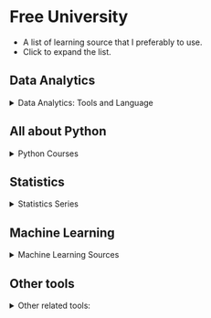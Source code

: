 # Free University
- A list of learning source that I preferably to use. 
- Click to expand the list.

## Data Analytics
<details>
<summary>
Data Analytics: Tools and Language
</summary>

- [https://www.youtube.com/c/Thuvu5](https://www.youtube.com/c/Thuvu5)

- [https://www.youtube.com/c/LukeBarousse](https://www.youtube.com/c/LukeBarousse)

</details>

## All about Python

<details>
<summary>
Python Courses
</summary>


*Python Fundamentals for Beginners (Tutorial Series)*

- [https://www.youtube.com/watch?v=s3IvdkCq2_c&list=PL_c9BZzLwBRKK8ndQBBKolg7IxrC5T6Ws&ab_channel=CalebCurry](https://www.youtube.com/watch?v=s3IvdkCq2_c&list=PL_c9BZzLwBRKK8ndQBBKolg7IxrC5T6Ws&ab_channel=CalebCurry)

*Virtual Environment creation*

- [https://www.youtube.com/watch?v=KxvKCSwlUv8](https://www.youtube.com/watch?v=KxvKCSwlUv8)

**Data Analytics packages**

*Seaborn*

- [https://www.youtube.com/watch?v=6GUZXDef2U0](https://www.youtube.com/watch?v=6GUZXDef2U0)

*Matplotlib*

- [https://www.youtube.com/watch?v=a9UrKTVEeZA](https://www.youtube.com/watch?v=a9UrKTVEeZA)

**Python Best Documentation**

- [https://www.w3schools.com/python/](https://www.w3schools.com/python/)

- [https://pythonprogramming.net/](https://pythonprogramming.net/)

- [https://www.geeksforgeeks.org/python-programming-language/](https://www.geeksforgeeks.org/python-programming-language/)

**Python useful Open Source:**

- [https://rich.readthedocs.io/en/stable/introduction.html](https://rich.readthedocs.io/en/stable/introduction.html)
</details>

## **Statistics**

<details>
<summary>
Statistics Series
</summary>

- [https://www.youtube.com/c/joshstarmer](https://www.youtube.com/c/joshstarmer)

- [https://www.youtube.com/c/DataProfessor](https://www.youtube.com/c/DataProfessor)

**Statistics Python Package**

- [https://www.statsmodels.org/stable/install.html#obtaining-the-source](https://www.statsmodels.org/stable/install.html#obtaining-the-source)

**Mathematical Visualization**

- [https://www.youtube.com/c/3blue1brown](https://www.youtube.com/c/3blue1brown)

- [https://www.3blue1brown.com/#lessons]

</details>


## Machine Learning
<details>
<summary>
Machine Learning Sources
</summary>
<br>
    
* Statistics and Machine Learning

    * [Josh Starmer](https://www.youtube.com/c/joshstarmer)

* Scikit-learn and Pandas Tips

    * [dataschool](https://www.youtube.com/c/dataschool)

    * [pandas-with-hundreds-of-millions-of-rows](https://datapythonista.me/blog/pandas-with-hundreds-of-millions-of-rows)

* ML Operation (MLOps)

    * [fullstackdeeplearning](https://fullstackdeeplearning.com/)
    * [pandas-with-hundreds-of-millions-of-rows](https://madewithml.com/#mlops)

* Roadmap

    * [machine-learning-roadmap](https://whimsical.com/machine-learning-roadmap-2020-CA7f3ykvXpnJ9Az32vYXva)

* Book Suggestion

    * [mrdbourke-ml-resources](https://www.mrdbourke.com/ml-resources/)

 * Daily Machine Learning Quizzes

    * [bnomial](https://today.bnomial.com/)

* Machine Learning Blogs

    * [applyingml](https://applyingml.com/)
    * [paperswithcode](https://paperswithcode.com/)
    * [eugeneyan](https://eugeneyan.com/)

* Deep Learning
    
    * Pytorch
        * [Pytorch Full Fundamentals Tutorial (Hands-on)](https://www.youtube.com/watch?v=Z_ikDlimN6A&ab_channel=DanielBourke)
        * [learnpytorch](https://www.learnpytorch.io/)

    * Tensorflow Fundamentals 
        * [mrdbourke-tensorflow](https://dev.mrdbourke.com/tensorflow-deep-learning/)
    
    * Deep Learning Fundamentals (Mathematical and Visual)
        * [deeplizard](https://www.youtube.com/watch?v=gZmobeGL0Yg&list=PLZbbT5o_s2xq7LwI2y8_QtvuXZedL6tQU&ab_channel=deeplizard) 
        * [sentdex nn](https://www.youtube.com/watch?v=Wo5dMEP_BbI&list=PLQVvvaa0QuDcjD5BAw2DxE6OF2tius3V3&ab_channel=sentdex)
        * [fast-ai](https://course.fast.ai/)
        * [CNN Explainer](https://poloclub.github.io/cnn-explainer/)
        * [most-well-known-cnn-architectures-](https://towardsdatascience.com/5-most-well-known-cnn-architectures-visualized-af76f1f0065e)

    * Multimodal Machine Learning 
        * [seminar multimodal dl](https://slds-lmu.github.io/seminar_multimodal_dl/index.html)
    

</details>


## Other tools

<details>
<summary>
Other related tools:
</summary>
    
**Excel** 

Data Visualization

- [https://www.youtube.com/watch?v=K74_FNnlIF8](https://www.youtube.com/watch?v=K74_FNnlIF8)

- [https://www.youtube.com/c/LearnGoogleSpreadsheets](https://www.youtube.com/c/LearnGoogleSpreadsheets)

Power Query

- [https://www.youtube.com/watch?v=0aeZX1l4JT4](https://www.youtube.com/watch?v=0aeZX1l4JT4)

Version Control: **Git**

- [Introduction to Git](https://www.notion.so/Introduction-to-Git-ac396a0697704709a12b6a0e545db049) 
- [Conventional Commit](https://www.conventionalcommits.org/en/v1.0.0/)
- [Securing Connection using SSH](https://www.youtube.com/watch?v=jfi9n4y-WFo&ab_channel=KKJavaTutorials)
    
****************Computer Science****************

[https://missing.csail.mit.edu/](https://missing.csail.mit.edu/)

## Software Engineer adaptation

- [https://coverage.readthedocs.io/en/coverage-5.2.1/](https://coverage.readthedocs.io/en/coverage-5.2.1/)


